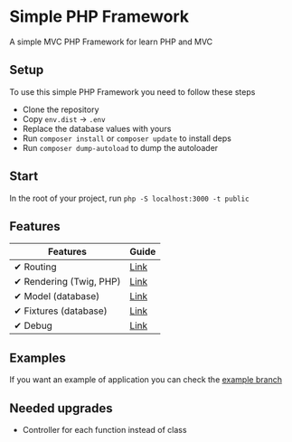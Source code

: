 # Simple PHP Framework

A simple MVC PHP Framework for learn PHP and MVC

## Setup

To use this simple PHP Framework you need to follow these steps

- Clone the repository
- Copy `env.dist` -> `.env`
- Replace the database values with yours
- Run `composer install` or `composer update` to install deps
- Run `composer dump-autoload` to dump the autoloader

## Start

In the root of your project, run `php -S localhost:3000 -t public`

## Features

| Features                | Guide                    |
| ----------------------- | ------------------------ |
| ✔ Routing               | [Link](doc/Routing.md)   |
| ✔ Rendering (Twig, PHP) | [Link](doc/Rendering.md) |
| ✔ Model (database)      | [Link](doc/Model.md)     |
| ✔ Fixtures (database)   | [Link](doc/Fixtures.md)  |
| ✔ Debug                 | [Link](doc/Debug.md)     |

## Examples

If you want an example of application you can check the [example branch](https://github.com/Shizey/framework-mvc/tree/example)

## Needed upgrades

- Controller for each function instead of class
